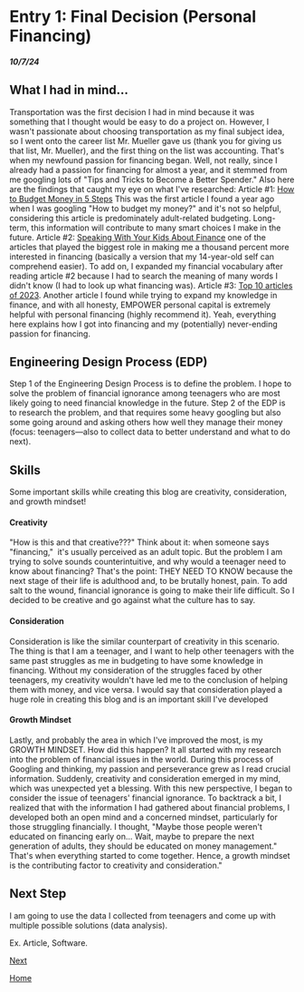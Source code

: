# Entry 1: Final Decision (Personal Financing)
##### 10/7/24

## What I had in mind...

Transportation was the first decision I had in mind because it was something that I thought would be easy to do a project on. However, I wasn't passionate about choosing transportation as my final subject idea, so I went onto the career list Mr. Mueller gave us (thank you for giving us that list, Mr. Mueller), and the first thing on the list was accounting. That's when my newfound passion for financing began. Well, not really, since I already had a passion for financing for almost a year, and it stemmed from me googling lots of "Tips and Tricks to Become a Better Spender." Also here are the findings that caught my eye on what I've researched: Article #1: [How to Budget Money in 5 Steps](https://www.nerdwallet.com/article/finance/how-to-budget) This was the first article I found a year ago when I was googling "How to budget my money?" and it's not so helpful, considering this article is predominately adult-related budgeting. Long-term, this information will contribute to many smart choices I make in the future. Article #2: [Speaking With Your Kids About Finance](https://www.rocketmoney.com/learn/personal-finance/money-talks-speaking-with-your-kids-about-finances) one of the articles that played the biggest role in making me a thousand percent more interested in financing (basically a version that my 14-year-old self can comprehend easier). To add on, I expanded my financial vocabulary after reading article #2 because I had to search the meaning of many words I didn't know (I had to look up what financing was). Article #3: [Top 10 articles of 2023](https://www.empower.com/the-currency/play/top-10-articles-2023). Another article I found while trying to expand my knowledge in finance, and with all honesty, EMPOWER personal capital is extremely helpful with personal financing (highly recommend it). Yeah, everything here explains how I got into financing and my (potentially) never-ending passion for financing.

## Engineering Design Process (EDP)

Step 1 of the Engineering Design Process is to define the problem. I hope to solve the problem of financial ignorance among teenagers who are most likely going to need financial knowledge in the future. Step 2 of the EDP is to research the problem, and that requires some heavy googling but also some going around and asking others how well they manage their money (focus: teenagers—also to collect data to better understand and what to do next).

## Skills 

Some important skills while creating this blog are creativity, consideration, and growth mindset!

#### Creativity

"How is this and that creative???" Think about it: when someone says "financing,"  it's usually perceived as an adult topic. But the problem I am trying to solve sounds counterintuitive, and why would a teenager need to know about financing? That's the point: THEY NEED TO KNOW because the next stage of their life is adulthood and, to be brutally honest, pain. To add salt to the wound, financial ignorance is going to make their life difficult. So I decided to be creative and go against what the culture has to say.

#### Consideration

Consideration is like the similar counterpart of creativity in this scenario. The thing is that I am a teenager, and I want to help other teenagers with the same past struggles as me in budgeting to have some knowledge in financing. Without my consideration of the struggles faced by other teenagers, my creativity wouldn't have led me to the conclusion of helping them with money, and vice versa. I would say that consideration played a huge role in creating this blog and is an important skill I've developed

#### Growth Mindset

Lastly, and probably the area in which I've improved the most, is my GROWTH MINDSET. How did this happen? It all started with my research into the problem of financial issues in the world. During this process of Googling and thinking, my passion and perseverance grew as I read crucial information. Suddenly, creativity and consideration emerged in my mind, which was unexpected yet a blessing. With this new perspective, I began to consider the issue of teenagers' financial ignorance. To backtrack a bit, I realized that with the information I had gathered about financial problems, I developed both an open mind and a concerned mindset, particularly for those struggling financially. I thought, "Maybe those people weren't educated on financing early on... Wait, maybe to prepare the next generation of adults, they should be educated on money management." That's when everything started to come together. Hence, a growth mindset is the contributing factor to creativity and consideration."

## Next Step

I am going to use the data I collected from teenagers and come up with multiple possible solutions (data analysis).

Ex. Article, Software.

[Next](entry02.md)

[Home](../README.md)
